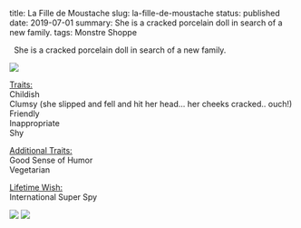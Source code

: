 title: La Fille de Moustache
slug: la-fille-de-moustache
status: published
date: 2019-07-01
summary: She is a cracked porcelain doll in search of a new family.
tags: Monstre Shoppe

<p>
  &nbsp; She is a cracked porcelain doll in search of a new family.
</p>

<a href="theme/images/sims/La-fille-de-moustache1.jpg"><img src="theme/images/sims/La-fille-de-moustache1.jpg"></a>
<p>
    <u>Traits:</u><br>
    Childish<br>
    Clumsy (she slipped and fell and hit her head... her cheeks cracked.. ouch!)<br>
    Friendly<br>
    Inappropriate<br>
    Shy<br>
</p>
<p>
    <u>Additional Traits:</u><br>
    Good Sense of Humor<br>
    Vegetarian<br>
</p>
<p>
    <u>Lifetime Wish:</u><br>
    International Super Spy
</p>
<a href="theme/images/sims/La-fille-de-moustache2.jpg"><img src="theme/images/sims/La-fille-de-moustache2.jpg"></a>
<a href="theme/images/sims/La-fille-de-moustache3.jpg"><img src="theme/images/sims/La-fille-de-moustache3.jpg"></a>

